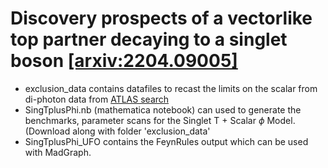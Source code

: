 # Discovery prospects of a vectorlike top partner decaying to a singlet boson [[arxiv:2204.09005]](https://inspirehep.net/literature/2069268)

- exclusion_data contains datafiles to recast the limits on the scalar from di-photon data from [ATLAS search](https://inspirehep.net/literature/1849059)
- SingTplusPhi.nb (mathematica notebook) can used to generate the benchmarks, parameter scans for the Singlet T + Scalar $\phi$ Model. (Download along with folder 'exclusion_data' 
- SingTplusPhi_UFO contains the FeynRules output which can be used with MadGraph.
